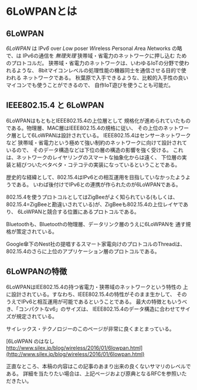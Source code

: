 
6LoWPANとは
===========

6LoWPAN
-------

_6LoWPAN_ は IPv*6* over *L*ow poser *W*ireless *P*ersonal *A*rea *N*etworks
の略で、は IPv6の通信を *無理矢理* 狭帯域・省電力のネットワークに押し込む
ためのプロトコルだ。
狭帯域・省電力のネットワークは、いわゆるIoTの分野で使われるような、
8bitマイコンレベルの処理性能の機器同士を通信させる目的で使われる
ネットワークである。
秋葉原で入手できるような、比較的入手性の良いマイコンでも使うことができるので、
自作IoT遊びを使うことも可能だ。



IEEE802.15.4 と 6LoWPAN
--------

6LoWPANはもともとIEEE802.15.4の上位層として
規格化が進められていたものである。物理層、MAC層はIEEE802.15.4の規格に従い、
その上位のネットワーク層として6LoWPANは設計されている。
IEEE802.15.4はセンサーネットワークなど
狭帯域・省電力という極めて強い制約のネットワークに向けて設計されているので、
そのデータ構造などは下位の層の構造の影響を強く受ける。
これは、ネットワークのレイヤリングのスマートな抽象化からは遠く、
下位層の実装と結びついたベタベタ・コテコテの実装になっているということである。

歴史的な経緯として、802.15.4はIPv6との相互運用を目指していなかったようようである。
いわば後付けでIPv6との連携が作られたのが6LoWPANである。

802.15.4を使うプロトコルとしてはZigBeeがよく知られている(もしくは、
802.15.4=ZigBeeと勘違いされている)が、ZigBeeも802.15.4の上位レイヤであり、
6LoWPANと競合する位置にあるプロトコルである。

Bluetoothも、Bluetoothの物理層、データリンク層のうえに6LoWPANを
通す規格が策定されている。

Google傘下のNest社の提唱するスマート家電向けのプロトコルのThreadは、
802.15.4のさらに上位のアプリケーション層のプロトコルである。



6LoWPANの特徴
-------------

6LoWPANはIEE802.15.4の持つ省電力・狭帯域のネットワークという特性の
上に設計されている。すなわち、IEEE802.15.4の特性がそのまま生かして、
そのうえでIPv6と相互運用が可能であるということである。
最大の特徴ともいうべき、「コンパクトなv6」のサイズは、
IEEE802.15.4のデータ構造に合わせてサイズが規定されている。

サイレックス・テクノロジーのこのページが非常に良くまとまっている。

[6LoWPAN のはなし http://www.silex.jp/blog/wireless/2016/01/6lowpan.html](http://www.silex.jp/blog/wireless/2016/01/6lowpan.html)

正直なところ、本稿の内容はこの記事のあまり出来の良くないサマリのレベルである。
詳細を当たりたい場合は、上記ページおよび原典となるRFCを参照いただきたい。

